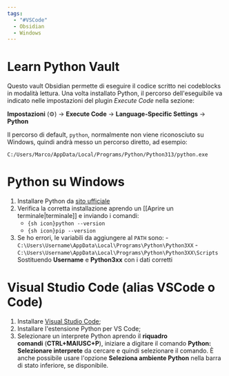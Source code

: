 ```yaml
---
tags:
  - "#VSCode"
  - Obsidian
  - Windows
---
```

# Learn Python Vault

Questo vault Obsidian permette di eseguire il codice scritto nei codeblocks in modalità lettura. Una volta installato Python, il percorso dell'eseguibile va indicato nelle impostazioni del plugin *Execute Code* nella sezione:

**Impostazioni** (⚙️) → **Execute Code** → **Language-Specific Settings** → **Python**

Il percorso di default, `python`, normalmente non viene riconosciuto su Windows, quindi andrà messo un percorso diretto, ad esempio:

`C:/Users/Marco/AppData/Local/Programs/Python/Python313/python.exe`
# Python su Windows

1. Installare Python da [sito ufficiale](https://www.python.org/)
2. Verifica la corretta installazione aprendo un [[Aprire un terminale|terminale]] e inviando i comandi:
    - `{sh icon}python --version` 
    - `{sh icon}pip --version`
3. Se ho errori, le variabili da aggiungere al `PATH` sono:
	   - `C:\Users\Username\AppData\Local\Programs\Python\Python3XX`
	   - `C:\Users\Username\AppData\Local\Programs\Python\Python3XX\Scripts`
    Sostituendo **Username** e **Python3xx** con i dati corretti
# Visual Studio Code (alias VSCode o Code)

1. Installare [Visual Studio Code](https://code.visualstudio.com/Download);
2. Installare l'estensione Python per VS Code;
3. Selezionare un interprete Python aprendo il **riquadro comandi** (**CTRL+MAIUSC+P**), iniziare a digitare il comando **Python: Selezionare interprete** da cercare e quindi selezionare il comando. È anche possibile usare l'opzione **Seleziona ambiente Python** nella barra di stato inferiore, se disponibile.